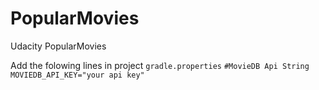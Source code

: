 # PopularMovies
Udacity PopularMovies

Add the folowing lines in project `gradle.properties`
`#MovieDB Api String`
`MOVIEDB_API_KEY="your api key"`
